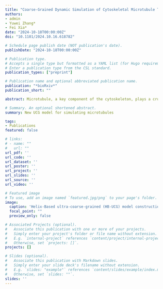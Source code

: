 ```yaml
---
title: "Coarse-Grained Dynamic Simulation of Cytoskeletal Microtubule Twist"
authors:
- admin
- Yuwei Zhang*
- Fei Xia*
date: "2024-10-18T00:00:00Z"
doi: "10.1101/2024.10.16.618782"

# Schedule page publish date (NOT publication's date).
publishDate: "2024-10-18T00:00:00Z"

# Publication type.
# Accepts a single type but formatted as a YAML list (for Hugo requirements).
# Enter a publication type from the CSL standard.
publication_types: ["preprint"]

# Publication name and optional abbreviated publication name.
publication: "*bioRxiv*"
publication_short: ""

abstract: Microtubule, a key component of the cytoskeleton, plays a crucial role in cell mitosis. Modeling and dynamic simulation of microtubules at the micrometer scale remain a significant challenge. In this study, we developed the helix based ultra-coarse-grained (HB-UCG) model for the dynamic simulation of microtubules, based on the helical characteristics obtained from electron microscopy density data. We constructed microtubules up to 35 μm in length and investigated the relationship between persistence length and contour length. By comparing our results with experimental data, we validated the potential of the HB-UCG model in simulating microtubule functions. We also simulated the twist process of microtubules driven by motor proteins, successfully demonstrating the model's effectiveness in simulating biological processes. This study can provide the foundation for theoretical simulations of microtubule functions during mitosis.

# Summary. An optional shortened abstract.
summary: New UCG model for simulating microtubules

tags:
- Publications
featured: false

# links:
# - name: ""
#   url: ""
url_pdf: ''
url_code: ''
url_dataset: ''
url_poster: ''
url_project: ''
url_slides: ''
url_source: ''
url_video: ''

# Featured image
# To use, add an image named `featured.jpg/png` to your page's folder. 
image:
  caption: 'Helix-Based ultra-coarse-grained (HB-UCG) model construction process'
  focal_point: ""
  preview_only: false

# Associated Projects (optional).
#   Associate this publication with one or more of your projects.
#   Simply enter your project's folder or file name without extension.
#   E.g. `internal-project` references `content/project/internal-project/index.md`.
#   Otherwise, set `projects: []`.
projects: []

# Slides (optional).
#   Associate this publication with Markdown slides.
#   Simply enter your slide deck's filename without extension.
#   E.g. `slides: "example"` references `content/slides/example/index.md`.
#   Otherwise, set `slides: ""`.
slides: ''
---
```


